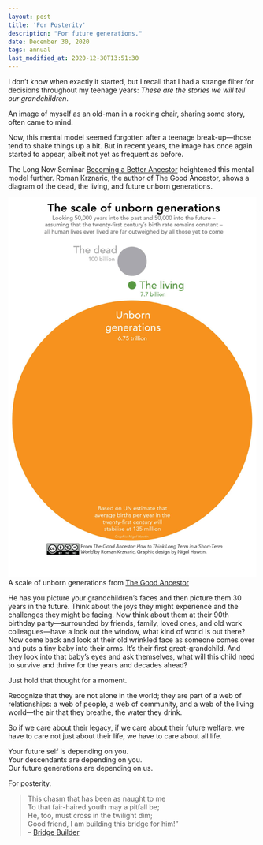 ```yaml
---
layout: post
title: 'For Posterity'
description: "For future generations."
date: December 30, 2020
tags: annual
last_modified_at: 2020-12-30T13:51:30
---
```


I don’t know when exactly it started, but I recall that I had a strange filter for decisions throughout my teenage years:
*These are the stories we will tell our grandchildren*.

An image of myself as an old-man in a rocking chair, sharing some story, often came to mind.

Now, this mental model seemed forgotten after a teenage break-up—those tend to shake things up a bit. But in recent years, the image has once again started to appear, albeit not yet as frequent as before.

The Long Now Seminar [Becoming a Better Ancestor](https://longnow.org/seminars/02020/oct/28/becoming-better-ancestor/) heightened this mental model further. Roman Krznaric, the author of The Good Ancestor, shows a diagram of the dead, the living, and future unborn generations.

<figure style="margin: 0;">
    <img src="/images/posts/scale-of-unborn-generations-colour.jpg" alt="Scale of unborn generations">
    <figcaption>A scale of unborn generations from <a href="https://www.romankrznaric.com/good-ancestor">The Good Ancestor</a></figcaption>
</figure>

He has you picture your grandchildren’s faces and then picture them 30 years in the future. Think about the joys they might experience and the challenges they might be facing. Now think about them at their 90th birthday party—surrounded by friends, family, loved ones, and old work colleagues—have a look out the window, what kind of world is out there? Now come back and look at their old wrinkled face as someone comes over and puts a tiny baby into their arms. It’s their first great-grandchild. And they look into that baby’s eyes and ask themselves, what will this child need to survive and thrive for the years and decades ahead?

Just hold that thought for a moment.

Recognize that they are not alone in the world; they are part of a web of relationships: a web of people, a web of community, and a web of the living world—the air that they breathe, the water they drink.

So if we care about their legacy, if we care about their future welfare, we have to care not just about their life, we have to care about all life.

Your future self is depending on you.  
Your descendants are depending on you.  
Our future generations are depending on us.

For posterity.

> This chasm that has been as naught to me  
> To that fair-haired youth may a pitfall be;  
> He, too, must cross in the twilight dim;  
> Good friend, I am building this bridge for him!”  
> – [Bridge Builder](/bridge-builder)